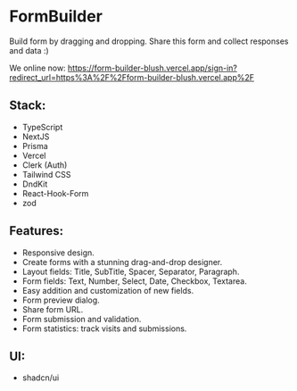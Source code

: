 # FormBuilder 
Build form by dragging and dropping.
Share this form and collect responses and data :)

We online now: https://form-builder-blush.vercel.app/sign-in?redirect_url=https%3A%2F%2Fform-builder-blush.vercel.app%2F

## Stack:
- TypeScript
- NextJS
- Prisma
- Vercel
- Clerk (Auth)
- Tailwind CSS
- DndKit
- React-Hook-Form
- zod

## Features:
- Responsive design.
- Create forms with a stunning drag-and-drop designer.
- Layout fields: Title, SubTitle, Spacer, Separator, Paragraph.
- Form fields: Text, Number, Select, Date, Checkbox, Textarea.
- Easy addition and customization of new fields.
- Form preview dialog.
- Share form URL.
- Form submission and validation.
- Form statistics: track visits and submissions.


## UI:
- shadcn/ui
